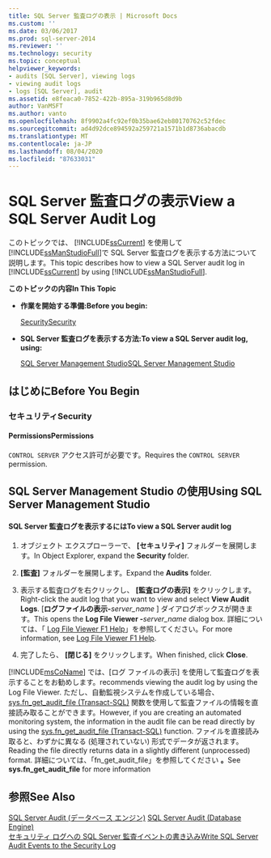 ```yaml
---
title: SQL Server 監査ログの表示 | Microsoft Docs
ms.custom: ''
ms.date: 03/06/2017
ms.prod: sql-server-2014
ms.reviewer: ''
ms.technology: security
ms.topic: conceptual
helpviewer_keywords:
- audits [SQL Server], viewing logs
- viewing audit logs
- logs [SQL Server], audit
ms.assetid: e8feaca0-7852-422b-895a-319b965d8d9b
author: VanMSFT
ms.author: vanto
ms.openlocfilehash: 8f9902a4fc92ef0b35bae62eb80170762c52fdec
ms.sourcegitcommit: ad4d92dce894592a259721a1571b1d8736abacdb
ms.translationtype: MT
ms.contentlocale: ja-JP
ms.lasthandoff: 08/04/2020
ms.locfileid: "87633031"
---
```

# <a name="view-a-sql-server-audit-log"></a><span data-ttu-id="01a67-102">SQL Server 監査ログの表示</span><span class="sxs-lookup"><span data-stu-id="01a67-102">View a SQL Server Audit Log</span></span>
  <span data-ttu-id="01a67-103">このトピックでは、 [!INCLUDE[ssCurrent](../../../includes/sscurrent-md.md)] を使用して [!INCLUDE[ssManStudioFull](../../../includes/ssmanstudiofull-md.md)]で SQL Server 監査ログを表示する方法について説明します。</span><span class="sxs-lookup"><span data-stu-id="01a67-103">This topic describes how to view a SQL Server audit log in [!INCLUDE[ssCurrent](../../../includes/sscurrent-md.md)] by using [!INCLUDE[ssManStudioFull](../../../includes/ssmanstudiofull-md.md)].</span></span>  
  
 <span data-ttu-id="01a67-104">**このトピックの内容**</span><span class="sxs-lookup"><span data-stu-id="01a67-104">**In This Topic**</span></span>  
  
-   <span data-ttu-id="01a67-105">**作業を開始する準備:**</span><span class="sxs-lookup"><span data-stu-id="01a67-105">**Before you begin:**</span></span>  
  
     [<span data-ttu-id="01a67-106">Security</span><span class="sxs-lookup"><span data-stu-id="01a67-106">Security</span></span>](#Security)  
  
-   <span data-ttu-id="01a67-107">**SQL Server 監査ログを表示する方法:**</span><span class="sxs-lookup"><span data-stu-id="01a67-107">**To view a SQL Server audit log, using:**</span></span>  
  
     [<span data-ttu-id="01a67-108">SQL Server Management Studio</span><span class="sxs-lookup"><span data-stu-id="01a67-108">SQL Server Management Studio</span></span>](#SSMSProcedure)  
  
##  <a name="before-you-begin"></a><a name="BeforeYouBegin"></a> <span data-ttu-id="01a67-109">はじめに</span><span class="sxs-lookup"><span data-stu-id="01a67-109">Before You Begin</span></span>  
  
###  <a name="security"></a><a name="Security"></a> <span data-ttu-id="01a67-110">セキュリティ</span><span class="sxs-lookup"><span data-stu-id="01a67-110">Security</span></span>  
  
####  <a name="permissions"></a><a name="Permissions"></a> <span data-ttu-id="01a67-111">Permissions</span><span class="sxs-lookup"><span data-stu-id="01a67-111">Permissions</span></span>  
 <span data-ttu-id="01a67-112">`CONTROL SERVER` アクセス許可が必要です。</span><span class="sxs-lookup"><span data-stu-id="01a67-112">Requires the `CONTROL SERVER` permission.</span></span>  
  
##  <a name="using-sql-server-management-studio"></a><a name="SSMSProcedure"></a> <span data-ttu-id="01a67-113">SQL Server Management Studio の使用</span><span class="sxs-lookup"><span data-stu-id="01a67-113">Using SQL Server Management Studio</span></span>  
  
#### <a name="to-view-a-sql-server-audit-log"></a><span data-ttu-id="01a67-114">SQL Server 監査ログを表示するには</span><span class="sxs-lookup"><span data-stu-id="01a67-114">To view a SQL Server audit log</span></span>  
  
1.  <span data-ttu-id="01a67-115">オブジェクト エクスプローラーで、 **[セキュリティ]** フォルダーを展開します。</span><span class="sxs-lookup"><span data-stu-id="01a67-115">In Object Explorer, expand the **Security** folder.</span></span>  
  
2.  <span data-ttu-id="01a67-116">**[監査]** フォルダーを展開します。</span><span class="sxs-lookup"><span data-stu-id="01a67-116">Expand the **Audits** folder.</span></span>  
  
3.  <span data-ttu-id="01a67-117">表示する監査ログを右クリックし、 **[監査ログの表示]** をクリックします。</span><span class="sxs-lookup"><span data-stu-id="01a67-117">Right-click the audit log that you want to view and select **View Audit Logs**.</span></span> <span data-ttu-id="01a67-118">[**ログファイルの表示-**_server_name_ ] ダイアログボックスが開きます。</span><span class="sxs-lookup"><span data-stu-id="01a67-118">This opens the **Log File Viewer -**_server_name_ dialog box.</span></span> <span data-ttu-id="01a67-119">詳細については、「 [Log File Viewer F1 Help](../../logs/log-file-viewer-f1-help.md)」を参照してください。</span><span class="sxs-lookup"><span data-stu-id="01a67-119">For more information, see [Log File Viewer F1 Help](../../logs/log-file-viewer-f1-help.md).</span></span>  
  
4.  <span data-ttu-id="01a67-120">完了したら、 **[閉じる]** をクリックします。</span><span class="sxs-lookup"><span data-stu-id="01a67-120">When finished, click **Close**.</span></span>  
  
 [!INCLUDE[msCoName](../../../includes/msconame-md.md)] <span data-ttu-id="01a67-121">では、[ログ ファイルの表示] を使用して監査ログを表示することをお勧めします。</span><span class="sxs-lookup"><span data-stu-id="01a67-121">recommends viewing the audit log by using the Log File Viewer.</span></span> <span data-ttu-id="01a67-122">ただし、自動監視システムを作成している場合、[sys.fn_get_audit_file &#40;Transact-SQL&#41;](/sql/relational-databases/system-functions/sys-fn-get-audit-file-transact-sql) 関数を使用して監査ファイルの情報を直接読み取ることができます。</span><span class="sxs-lookup"><span data-stu-id="01a67-122">However, if you are creating an automated monitoring system, the information in the audit file can be read directly by using the [sys.fn_get_audit_file &#40;Transact-SQL&#41;](/sql/relational-databases/system-functions/sys-fn-get-audit-file-transact-sql) function.</span></span> <span data-ttu-id="01a67-123">ファイルを直接読み取ると、わずかに異なる (処理されていない) 形式でデータが返されます。</span><span class="sxs-lookup"><span data-stu-id="01a67-123">Reading the file directly returns data in a slightly different (unprocessed) format.</span></span> <span data-ttu-id="01a67-124">詳細については、「fn_get_audit_file」を参照してください **。**</span><span class="sxs-lookup"><span data-stu-id="01a67-124">See **sys.fn_get_audit_file** for more information</span></span>  
  
## <a name="see-also"></a><span data-ttu-id="01a67-125">参照</span><span class="sxs-lookup"><span data-stu-id="01a67-125">See Also</span></span>  
 <span data-ttu-id="01a67-126">[SQL Server Audit &#40;データベース エンジン&#41;](sql-server-audit-database-engine.md) </span><span class="sxs-lookup"><span data-stu-id="01a67-126">[SQL Server Audit &#40;Database Engine&#41;](sql-server-audit-database-engine.md) </span></span>  
 [<span data-ttu-id="01a67-127">セキュリティ ログへの SQL Server 監査イベントの書き込み</span><span class="sxs-lookup"><span data-stu-id="01a67-127">Write SQL Server Audit Events to the Security Log</span></span>](write-sql-server-audit-events-to-the-security-log.md)  
  
  
